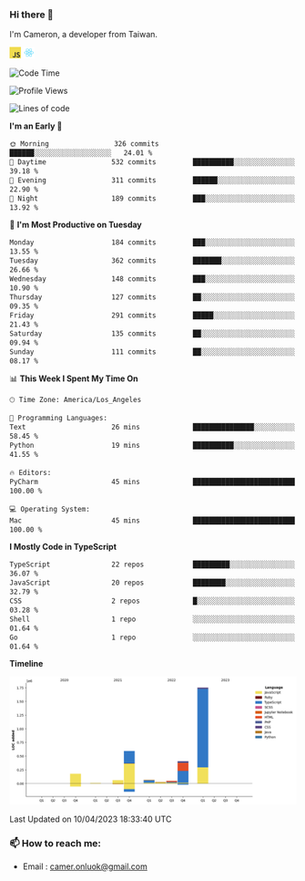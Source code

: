 ### Hi there 👋

I'm Cameron, a developer from Taiwan.


<code><img height="20" src="https://raw.githubusercontent.com/github/explore/80688e429a7d4ef2fca1e82350fe8e3517d3494d/topics/javascript/javascript.png"></code>
<code><img height="20" src="https://raw.githubusercontent.com/github/explore/80688e429a7d4ef2fca1e82350fe8e3517d3494d/topics/react/react.png"></code>



<!--START_SECTION:waka-->
![Code Time](http://img.shields.io/badge/Code%20Time-818%20hrs%2054%20mins-blue)

![Profile Views](http://img.shields.io/badge/Profile%20Views-0-blue)

![Lines of code](https://img.shields.io/badge/From%20Hello%20World%20I%27ve%20Written-3.1%20million%20lines%20of%20code-blue)

**I'm an Early 🐤** 

```text
🌞 Morning                326 commits         ██████░░░░░░░░░░░░░░░░░░░   24.01 % 
🌆 Daytime                532 commits         ██████████░░░░░░░░░░░░░░░   39.18 % 
🌃 Evening                311 commits         ██████░░░░░░░░░░░░░░░░░░░   22.90 % 
🌙 Night                  189 commits         ███░░░░░░░░░░░░░░░░░░░░░░   13.92 % 
```
📅 **I'm Most Productive on Tuesday** 

```text
Monday                   184 commits         ███░░░░░░░░░░░░░░░░░░░░░░   13.55 % 
Tuesday                  362 commits         ███████░░░░░░░░░░░░░░░░░░   26.66 % 
Wednesday                148 commits         ███░░░░░░░░░░░░░░░░░░░░░░   10.90 % 
Thursday                 127 commits         ██░░░░░░░░░░░░░░░░░░░░░░░   09.35 % 
Friday                   291 commits         █████░░░░░░░░░░░░░░░░░░░░   21.43 % 
Saturday                 135 commits         ██░░░░░░░░░░░░░░░░░░░░░░░   09.94 % 
Sunday                   111 commits         ██░░░░░░░░░░░░░░░░░░░░░░░   08.17 % 
```


📊 **This Week I Spent My Time On** 

```text
🕑︎ Time Zone: America/Los_Angeles

💬 Programming Languages: 
Text                     26 mins             ███████████████░░░░░░░░░░   58.45 % 
Python                   19 mins             ██████████░░░░░░░░░░░░░░░   41.55 % 

🔥 Editors: 
PyCharm                  45 mins             █████████████████████████   100.00 % 

💻 Operating System: 
Mac                      45 mins             █████████████████████████   100.00 % 
```

**I Mostly Code in TypeScript** 

```text
TypeScript               22 repos            █████████░░░░░░░░░░░░░░░░   36.07 % 
JavaScript               20 repos            ████████░░░░░░░░░░░░░░░░░   32.79 % 
CSS                      2 repos             █░░░░░░░░░░░░░░░░░░░░░░░░   03.28 % 
Shell                    1 repo              ░░░░░░░░░░░░░░░░░░░░░░░░░   01.64 % 
Go                       1 repo              ░░░░░░░░░░░░░░░░░░░░░░░░░   01.64 % 
```



**Timeline**

![Lines of Code chart](https://raw.githubusercontent.com/camer0nluo/camer0nluo/main/assets/bar_graph.png)


 Last Updated on 10/04/2023 18:33:40 UTC
<!--END_SECTION:waka-->

### 📫 How to reach me:
- Email : camer.onluok@gmail.com
